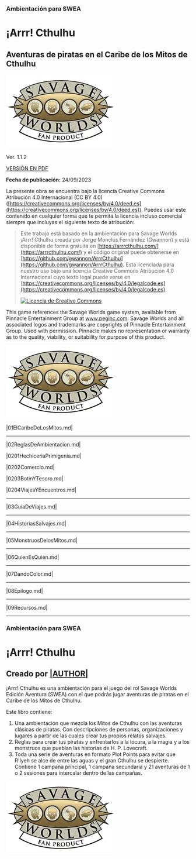 ### Ambientación para SWEA

# ¡Arrr! Cthulhu

## Aventuras de piratas en el Caribe de los Mitos de Cthulhu

![Logo Pinnacle](./images/pinnaclelogo.webp)

Ver. 1.1.2  

[VERSIÓN EN PDF](https://arrrcthulhu.com/pdf/)

**Fecha de publicación:** 24/09/2023

La presente obra se encuentra bajo la licencia Creative Commons Atribución 4.0 Internacional (CC BY 4.0) ([https://creativecommons.org/licenses/by/4.0/deed.es](https://creativecommons.org/licenses/by/4.0/deed.es)). Puedes usar este contenido en cualquier forma que te permita la licencia incluso comercial siempre que incluyas el siguiente texto de atribución:

> Este trabajo está basado en la ambientación para Savage Worlds ¡Arrr! Cthulhu creada por Jorge Monclús Fernández (Gwannon) y está disponible de forma gratuita en [https://arrrcthulhu.com/](https://arrrcthulhu.com/) y el código original puede obtenerse en [https://github.com/gwannon/ArrrCthulhu](https://github.com/gwannon/ArrrCthulhu). Está licenciada para nuestro uso bajo una licencia Creative Commons Atribución 4.0 Internacional cuyo texto legal puede verse en [https://creativecommons.org/licenses/by/4.0/legalcode.es](https://creativecommons.org/licenses/by/4.0/legalcode.es).
> 
> [![Licencia de Creative Commons](https://i.creativecommons.org/l/by/4.0/88x31.png)](http://creativecommons.org/licenses/by/4.0/)

This game references the Savage Worlds game system, available from Pinnacle Entertainment Group at www.peginc.com. Savage Worlds and all associated logos and trademarks are copyrights of Pinnacle Entertainment Group. Used with permission. Pinnacle makes no representation or warranty as to the quality, viability, or suitability for purpose of this product.

![Logo Pinnacle](./images/pinnaclelogo.webp)

|01ElCaribeDeLosMitos.md|

***

|02ReglasDeAmbientacion.md|

|0201HechiceriaPrimigenia.md|

|0202Comercio.md|

|0203BotinYTesoro.md|

|0204ViajesYEncuentros.md|

***

|03GuiaDeViajes.md|

***

|04HistoriasSalvajes.md|

***

|05MonstruosDelosMitos.md|

***

|06QuienEsQuien.md|

***

|07DandoColor.md|

***

|08Epilogo.md|

***

|09Recursos.md|

***

### Ambientación para SWEA

# ¡Arrr! Cthulhu

## Creado por [|AUTHOR|](|AUTHOR_URL|)

¡Arrr! Cthulhu es una ambientación para el juego del rol Savage Worlds Edición Aventura (SWEA) con el que podrás jugar aventuras de piratas en el Caribe de los Mitos de Cthulhu.

Este libro contiene:

1.  Una ambientación que mezcla los Mitos de Cthulhu con las aventuras clásicas de piratas. Con descripciones de personas, organizaciones y lugares a partir de las cuales crear tus propios relatos salvajes.
2.  Reglas para crear tus piratas y enfrentarlos a la locura, a la magia y a los monstruos que pueblan las historias de H. P. Lovecraft.
3.  Toda una serie de aventuras en formato Plot Points para evitar que R'lyeh se alce de entre las aguas y el gran Cthulhu se despierte. Contiene 1 campaña principal, 1 campaña secundaria y 21 aventuras de 1 o 2 sesiones para intercalar dentro de las campañas.

![Logo Pinnacle](./images/pinnaclelogo.webp)